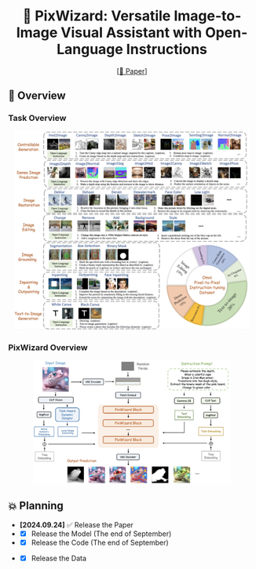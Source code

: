 <div align="center">

# 🧙 PixWizard: Versatile Image-to-Image Visual Assistant with Open-Language Instructions 

</div>

<div align="center">
<!-- [[🌐 Project Page](https://draw-and-understand.github.io/)]  -->

[[📖 Paper]()]

<!-- [[🤗🤖️ Model]()] (Release soon!) -->
<!-- [[🎮 Demo]()] -->
</div>

## 👀 Overview

### Task Overview

<p align="center">
    <img src="assets/figures/fig1.jpg" width="95%"> <br>
</p>

### PixWizard Overview

<p align="center">
    <img src="assets/figures/fig2.jpg" width="80%"> <br>
</p>

## 💥 Planning

- **[2024.09.24]** ✅ Release the Paper
- - [x] Release the Model (The end of September)
- - [x] Release the Code  (The end of September)
- - [x] Release the Data
   